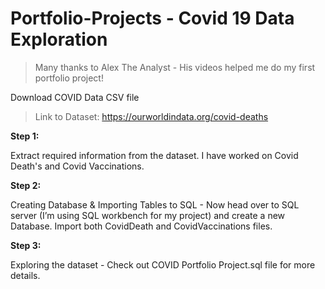 # Portfolio-Projects - Covid 19 Data Exploration

>Many thanks to Alex The Analyst - His videos helped me do my first portfolio project!

Download COVID Data CSV file
> Link to Dataset: https://ourworldindata.org/covid-deaths

**Step 1:**

Extract required information from the dataset. I have worked on Covid Death's and Covid Vaccinations.  

**Step 2:**

Creating Database & Importing Tables to SQL - Now head over to SQL server (I’m using SQL workbench for my project) and create a new Database. Import both CovidDeath and CovidVaccinations files.

**Step 3:**

Exploring the dataset - Check out COVID Portfolio Project.sql file for more details.




